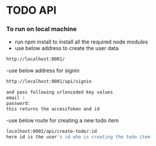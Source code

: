 # TODO API
### To run on local machine 
- run npm install to install all the required node modules
- use below address to create the user data 
 ```sh
 http://localhost:8001/
 ```
 -use below address for signin 
 ```sh
 http://localhost:8001/api/signin
 
 and pass following urlencoded key values 
 email :
 password:
 this returns the accessToken and id
 ```
 -use below route for creating a new todo item
 ```sh
 localhost:8001/api/create-todo/:id
 here id is the user's id who is creating the todo item
 ```
